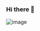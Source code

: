 ### Hi there 👋

![image](https://github.com/user-attachments/assets/d21ccf7c-1543-4d6e-8806-534ce82d8362)

